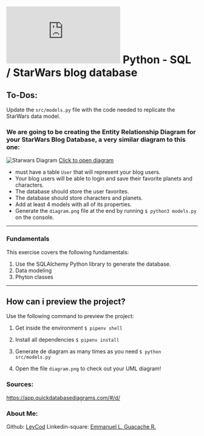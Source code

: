 # [![4Geeks Logo](https://assets.breatheco.de/apis/img/images.php?blob&random&cat=icon&tags=4geeks,16 "4Geeks Logo")](https://assets.breatheco.de/apis/img/images.php?blob&random&cat=icon&tags=4geeks,16 "4Geeks Logo") Python - SQL / StarWars blog database

## To-Dos:

Update the `src/models.py` file with the code needed to replicate the StarWars data model.

### We are going to be creating the Entity Relationship Diagram for your StarWars Blog Database, a very similar diagram to this one:

![Starwars Diagram](https://github.com/breatheco-de/exercise-starwars-data-modeling/blob/master/assets/example.png?raw=true)
[Click to open diagram](https://app.quickdatabasediagrams.com/#/d/LxNXQZ)

- must have a table `User` that will represent your blog users.
- Your blog users will be able to login and save their favorite planets and characters.
- The database should store the user favorites.
- The database should store characters and planets.
- Add at least 4 models with all of its properties.
- Generate the `diagram.png` file at the end by running `$ python3 models.py` on the console.

------------

### Fundamentals

This exercise covers the following fundamentals:
1. Use the SQLAlchemy Python library to generate the database.
2. Data modeling
3. Phyton classes


------------



## How can i preview the project?

Use the following command to preview the project:

1. Get inside the environment `$ pipenv shell`

2. Install all dependencies `$ pipenv install`

3. Generate de diagram as many times as you need `$ python src/models.py`

4. Open the file `diagram.png` to check out your UML diagram!


### Sources: 

https://app.quickdatabasediagrams.com/#/d/

### About Me:

Github: [LeyCod](http://https://github.com/LeyCod "LeyCod")
Linkedin-square: [Emmanuel L. Guacache R.](http://https://www.linkedin.com/in/emmanuelleyan/ "Emmanuel Leyan Guacache Rodriguez")



 




